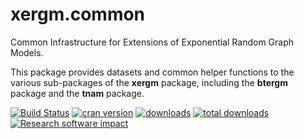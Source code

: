 # xergm.common

Common Infrastructure for Extensions of Exponential Random Graph Models.

This package provides datasets and common helper functions to the various sub-packages of the **xergm** package, including the **btergm** package and the **tnam** package.

[![Build Status](https://travis-ci.org/leifeld/xergm.common.svg?branch=master)](https://travis-ci.org/leifeld/xergm.common)
[![cran version](http://www.r-pkg.org/badges/version/xergm.common)](https://cran.r-project.org/package=xergm.common)
[![downloads](http://cranlogs.r-pkg.org/badges/xergm.common)](http://cranlogs.r-pkg.org/badges/xergm.common)
[![total downloads](http://cranlogs.r-pkg.org/badges/grand-total/xergm.common)](http://cranlogs.r-pkg.org/badges/grand-total/xergm.common)
[![Research software impact](http://depsy.org/api/package/cran/xergm.common/badge.svg)](http://depsy.org/package/r/xergm.common)
